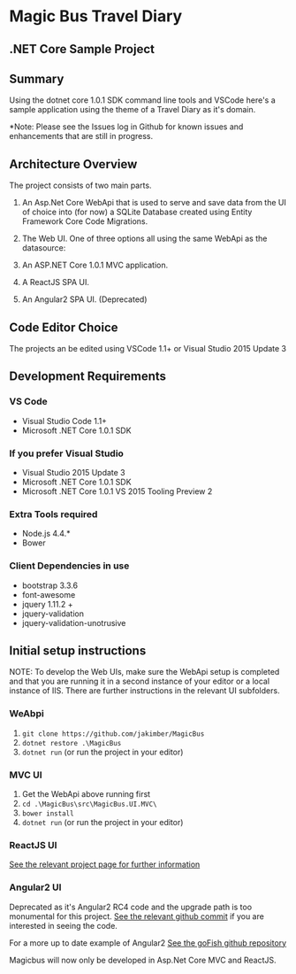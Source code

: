 # Magic Bus Travel Diary

## .NET Core Sample Project

## Summary

Using the dotnet core 1.0.1 SDK command line tools and VSCode here's a sample application using
the theme of a Travel Diary as it's domain.

*Note: Please see the Issues log in Github for known issues and enhancements that are still in progress.

## Architecture Overview

The project consists of two main parts.

1. An Asp.Net Core WebApi that is used to serve and save data from the UI of choice into (for now) a SQLite Database created using Entity Framework Core Code Migrations.

1. The Web UI.  One of three options all using the same WebApi as the datasource:
  1. An ASP.NET Core 1.0.1 MVC application.
  1. A ReactJS SPA UI.
  1. An Angular2 SPA UI. (Deprecated)

## Code Editor Choice

The projects an be edited using VSCode 1.1+ or Visual Studio 2015 Update 3

## Development Requirements

### VS Code

* Visual Studio Code 1.1+
* Microsoft .NET Core 1.0.1 SDK

### If you prefer Visual Studio

* Visual Studio 2015 Update 3
* Microsoft .NET Core 1.0.1 SDK
* Microsoft .NET Core 1.0.1 VS 2015 Tooling Preview 2

### Extra Tools required

* Node.js 4.4.*
* Bower

### Client Dependencies in use

* bootstrap 3.3.6
* font-awesome
* jquery 1.11.2 +
* jquery-validation
* jquery-validation-unotrusive

## Initial setup instructions

NOTE: To develop the Web UIs, make sure the WebApi setup is completed and that you are running it in a second instance of your editor or a local instance of IIS.  There are further instructions in the relevant UI subfolders.

### WeAbpi
1. `git clone https://github.com/jakimber/MagicBus`
1. `dotnet restore .\MagicBus`
1. `dotnet run` (or run the project in your editor)

### MVC UI
1. Get the WebApi above running first
1. `cd .\MagicBus\src\MagicBus.UI.MVC\`
1. `bower install`
1. `dotnet run` (or run the project in your editor)

### ReactJS UI
[See the relevant project page for further information](https://github.com/jakimber/MagicBus/tree/master/src/MagicBus.UI.React "MagicBus ReactJS UI")

### Angular2 UI
Deprecated as it's Angular2 RC4 code and the upgrade path is too monumental for this project. [See the relevant github commit](https://github.com/jakimber/MagicBus/tree/316b795eb504fb25458d586dcd93534c36a7fdaf/src/MagicBus.UI.Angular2 "MagicBus Angular2 RC4 UI") if you are interested in seeing the code.

For a more up to date example of Angular2 [See the goFish github repository](https://github.com/jakimber/GoFish "The GoFish Project")  

Magicbus will now only be developed in Asp.Net Core MVC and ReactJS.
